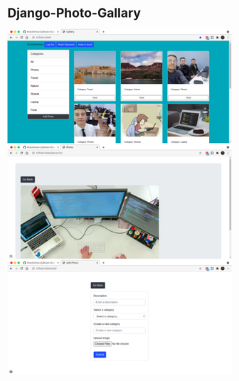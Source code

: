 # Django-Photo-Gallary
![](image-for-git/main.png)
![](image-for-git/detail-page.png)
![](image-for-git/add-photo.png)

